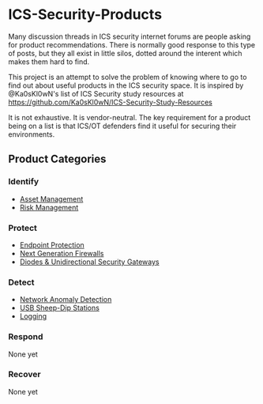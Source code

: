 # ICS-Security-Products
Many discussion threads in ICS security internet forums are people asking for product recommendations. There is normally good response to this type of posts, but they all exist in little silos, dotted around the interent which makes them hard to find.

This project is an attempt to solve the problem of knowing where to go to find out about useful products in the ICS security space. It is inspired by @Ka0sKl0wN's list of ICS Security study resources at https://github.com/Ka0sKl0wN/ICS-Security-Study-Resources

It is not exhaustive. It is vendor-neutral. The key requirement for a product being on a list is that ICS/OT defenders find it useful for securing their environments. 

## Product Categories

### Identify

* [Asset Management](AssetMgmt.md)
* [Risk Management](RiskMgmt.md)

### Protect

* [Endpoint Protection](EndpointProtection.md)
* [Next Generation Firewalls](NGFW.md)
* [Diodes & Unidirectional Security Gateways](DiodesGateways.md)

### Detect

* [Network Anomaly Detection](NAD.md)
* [USB Sheep-Dip Stations](USBSheepDip.md)
* [Logging](Logging.md)

### Respond
None yet

### Recover
None yet
